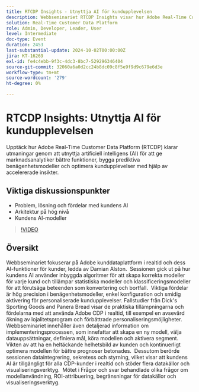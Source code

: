 ```yaml
---
title: RTCDP Insights - Utnyttja AI för kundupplevelsen
description: Webbseminariet RTCDP Insights visar hur Adobe Real-Time Customer Data Platform använder AI för att förbättra marknadsanalysen, bygga prediktiva modeller och optimera kundupplevelserna.
solution: Real-Time Customer Data Platform
role: Admin, Developer, Leader, User
level: Intermediate
doc-type: Event
duration: 2453
last-substantial-update: 2024-10-02T00:00:00Z
jira: KT-16269
exl-id: fe4c4ebb-9f3c-4dc3-8bc7-529296346404
source-git-commit: 32060a6a0d2cc24b8dc09c8f5e9f9d9c679e6d3e
workflow-type: tm+mt
source-wordcount: '279'
ht-degree: 0%

---
```


# RTCDP Insights: Utnyttja AI för kundupplevelsen

Upptäck hur Adobe Real-Time Customer Data Platform (RTCDP) klarar utmaningar genom att utnyttja artificiell intelligens (AI) för att ge marknadsanalytiker bättre funktioner, bygga prediktiva benägenhetsmodeller och optimera kundupplevelser med hjälp av accelererade insikter.

## Viktiga diskussionspunkter

* Problem, lösning och fördelar med kundens AI
* Arkitektur på hög nivå
* Kundens AI-modeller

>[!VIDEO](https://video.tv.adobe.com/v/3434919/?learn=on)

## Översikt

Webbseminariet fokuserar på Adobe kunddataplattform i realtid och dess AI-funktioner för kunder, ledda av Damian Alston. &#x200B; Sessionen gick ut på hur kundens AI använder inbyggda algoritmer för att skapa korrekta modeller för varje kund och tillämpar statistiska modeller och klassificeringsmodeller för att förutsäga beteenden som konvertering och bortfall. &#x200B; Viktiga fördelar är hög precision i benägenhetsmodeller, enkel konfiguration och smidig aktivering för personaliserade kundupplevelser. &#x200B;Fallstudier från Dick&#39;s Sporting Goods and Panera Bread visar de praktiska tillämpningarna och fördelarna med att använda Adobe CDP i realtid, till exempel en avsevärd ökning av lojalitetsprogram och förbättrade personaliseringsmöjligheter. Webbseminariet innehåller även detaljerad information om implementeringsprocessen, som innefattar att skapa en ny modell, välja datauppsättningar, definiera mål, köra modellen och aktivera segment. Vikten av att ha en heltäckande helhetsbild av kunden och kontinuerligt optimera modellen för bättre prognoser betonades. &#x200B; Dessutom berörde sessionen dataintegrering, sekretess och styrning, vilket visar att kundens AI är tillgängligt för alla CDP-kunder i realtid och stöder flera datakällor och visualiseringsverktyg. &#x200B; Mötet i Frågor och svar behandlade olika frågor om modellanvändning, ROI-attribuering, begränsningar för datakällor och visualiseringsverktyg.
